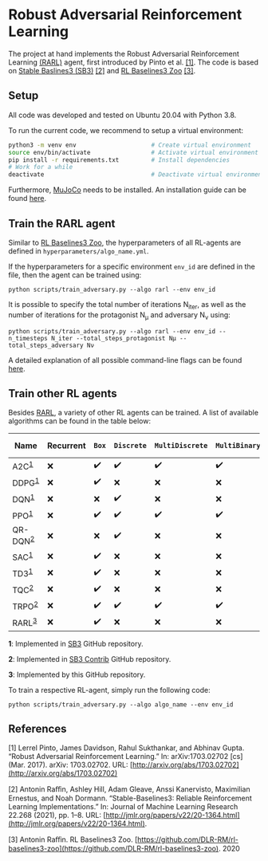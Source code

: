 # Robust Adversarial Reinforcement Learning

The project at hand implements the Robust Adversarial Reinforcement Learning [(RARL)](https://arxiv.org/abs/1703.02702) agent, first introduced by Pinto et al. [[1]](#1). The code is based on [Stable Baslines3 (SB3)](https://github.com/DLR-RM/stable-baselines3) [[2]](#2) and [RL Baselines3 Zoo](https://github.com/DLR-RM/rl-baselines3-zoo) [[3]](#3).


## Setup
All code was developed and tested on Ubuntu 20.04 with Python 3.8.

To run the current code, we recommend to setup a virtual environment: 

```bash
python3 -m venv env                     # Create virtual environment
source env/bin/activate                 # Activate virtual environment
pip install -r requirements.txt         # Install dependencies
# Work for a while
deactivate                              # Deactivate virtual environment
```

Furthermore, [MuJoCo](https://mujoco.org/) needs to be installed. An installation guide can be found [here](https://github.com/openai/mujoco-py).

## Train the RARL agent

Similar to [RL Baselines3 Zoo](https://github.com/DLR-RM/rl-baselines3-zoo), the hyperparameters of all RL-agents are defined in `hyperparameters/algo_name.yml`. 

If the hyperparameters for a specific environment `env_id` are defined in the file, then the agent can be trained using: 

```
python scripts/train_adversary.py --algo rarl --env env_id
```

It is possible to specify the total number of iterations N<sub>iter</sub>, as well as the number of iterations for the protagonist N<sub>μ</sub> and adversary N<sub>ν</sub> using:

```
python scripts/train_adversary.py --algo rarl --env env_id --n_timesteps N_iter --total_steps_protagonist Nμ --total_steps_adversary Nν
```

A detailed explanation of all possible command-line flags can be found [here](ReadMeFiles/ARGUMENTS.md).

## Train other RL agents

Besides [RARL](https://arxiv.org/abs/1703.02702), a variety of other RL agents can be trained. A list of available algorithms can be found in the table below: 

| **Name**         | **Recurrent**      | `Box`          | `Discrete`     | `MultiDiscrete` | `MultiBinary`  | **Multi Processing**              |
| ------------------- | ------------------ | ------------------ | ------------------ | ------------------- | ------------------ | --------------------------------- |
| A2C<sup>[1](#f1)</sup>   | :x: | :heavy_check_mark: | :heavy_check_mark: | :heavy_check_mark: | :heavy_check_mark: | :heavy_check_mark: |
| DDPG<sup>[1](#f1)</sup>  | :x: | :heavy_check_mark: | :x:                | :x:                 | :x:                | :heavy_check_mark: |
| DQN<sup>[1](#f1)</sup>   | :x: | :x: | :heavy_check_mark: | :x:                 | :x:                | :heavy_check_mark: |
| PPO<sup>[1](#f1)</sup>   | :x: | :heavy_check_mark: | :heavy_check_mark: | :heavy_check_mark:  | :heavy_check_mark: | :heavy_check_mark: |
| QR-DQN<sup>[2](#f2)</sup>  | :x: | :x: | :heavy_check_mark: | :x:                 | :x:                | :heavy_check_mark: |
| SAC<sup>[1](#f1)</sup>   | :x: | :heavy_check_mark: | :x:                | :x:                 | :x:                | :heavy_check_mark: |
| TD3<sup>[1](#f1)</sup>   | :x: | :heavy_check_mark: | :x:                | :x:                 | :x:                | :heavy_check_mark: |
| TQC<sup>[2](#f2)</sup>   | :x: | :heavy_check_mark: | :x:                | :x:                 | :x: | :heavy_check_mark: |
| TRPO<sup>[2](#f2)</sup>  | :x: | :heavy_check_mark: | :heavy_check_mark: | :heavy_check_mark:  | :heavy_check_mark: | :heavy_check_mark: |
| RARL<sup>[3](#f3)</sup>  | :x: | :heavy_check_mark: | :x: | :x:  | :x: | :x: |

<b id="f1">1</b>: Implemented in [SB3](https://github.com/DLR-RM/stable-baselines3) GitHub repository. 

<b id="f2">2</b>: Implemented in [SB3 Contrib](https://github.com/Stable-Baselines-Team/stable-baselines3-contrib) GitHub repository.

<b id="f3">3</b>: Implemented by this GitHub repository.

To train a respective RL-agent, simply run the following code: 

```
python scripts/train_adversary.py --algo algo_name --env env_id
```

## References
<a id="1">[1]</a> Lerrel Pinto, James Davidson, Rahul Sukthankar, and Abhinav Gupta. “Robust Adversarial Reinforcement Learning.” In: arXiv:1703.02702 \[cs\] (Mar. 2017). arXiv: 1703.02702. URL: [http://arxiv.org/abs/1703.02702](http://arxiv.org/abs/1703.02702)

<a id="2">[2]</a> Antonin Raﬀin, Ashley Hill, Adam Gleave, Anssi Kanervisto, Maximilian Ernestus, and Noah Dormann. “Stable-Baselines3: Reliable Reinforcement Learning Implementations.” In: Journal of Machine Learning Research 22.268 (2021), pp. 1–8. URL: [http://jmlr.org/papers/v22/20-1364.html](http://jmlr.org/papers/v22/20-1364.html).

<a id="3">[3]</a> Antonin Raﬀin. RL Baselines3 Zoo. [https://github.com/DLR-RM/rl-baselines3-zoo](https://github.com/DLR-RM/rl-baselines3-zoo). 2020